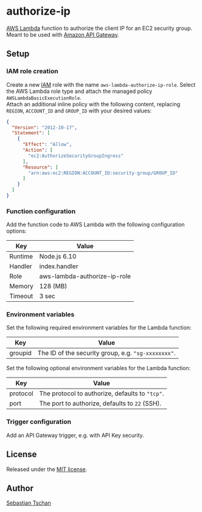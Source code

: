 # authorize-ip
[AWS Lambda](https://aws.amazon.com/lambda/) function to authorize the
client IP for an EC2 security group.  
Meant to be used with [Amazon API Gateway](https://aws.amazon.com/api-gateway/).

## Setup

### IAM role creation
Create a new [IAM](https://aws.amazon.com/iam/) role with the name
`aws-lambda-authorize-ip-role`. Select the AWS Lambda role type and attach the
managed policy `AWSLambdaBasicExecutionRole`.  
Attach an additional inline policy with the following content, replacing
`REGION`, `ACCOUNT_ID` and `GROUP_ID` with your desired values:

```json
{
  "Version": "2012-10-17",
  "Statement": [
    {
      "Effect": "Allow",
      "Action": [
        "ec2:AuthorizeSecurityGroupIngress"
      ],
      "Resource": [
        "arn:aws:ec2:REGION:ACCOUNT_ID:security-group/GROUP_ID"
      ]
    }
  ]
}
```

### Function configuration
Add the function code to AWS Lambda with the following configuration options:  

Key     | Value
--------|--------------
Runtime | Node.js 6.10
Handler | index.handler
Role    | aws-lambda-authorize-ip-role
Memory  | 128 (MB)
Timeout | 3 sec

### Environment variables
Set the following required environment variables for the Lambda function:

Key      | Value
---------|--------------
groupid  | The ID of the security group, e.g. ``"sg-xxxxxxxx"``.

Set the following optional environment variables for the Lambda function:

Key      | Value
---------|--------------
protocol | The protocol to authorize, defaults to ``"tcp"``.
port     | The port to authorize, defaults to `22` (SSH).

### Trigger configuration
Add an API Gateway trigger, e.g. with API Key security.

## License
Released under the [MIT license](https://opensource.org/licenses/MIT).

## Author
[Sebastian Tschan](https://blueimp.net/)
